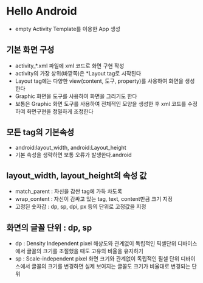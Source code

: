 # Hello Android

* empty Activity Template를 이용한 App 생성

## 기본 화면 구성
* activity_*.xml 파일에 xml 코드로 화면 구현 작성
* activity의 가장 상위(바깥쪽)은 *Layout  tag로 시작된다
* Layout tag에는 다양한 view(content, 도구, property)를 사용하여 화면을 생성한다
* Graphic 화면을 도구를 사용하여 화면을 그리기도 한다
* 보통은 Graphic 화면 도구를 사용하여 전체적인 모양을 생성한 후 xml 코드를 수정하여 화면구현을 정밀하게 조정한다

## 모든 tag의 기본속성
* android:layout_width, android:Layout_height
* 기본 속성을 생략하면 보통 오류가 발생한다.android

## layout_width, layout_height의 속성 값
* match_parent : 자신을 감싼 tag에 가득 차도록
* wrap_content : 자신이 감싸고 있는 tag, text, content만큼 크기 지정
* 고정된 숫자갑 : dp, sp, dpi, px 등의 단위로 고정값을 지정

## 화면의 글꼴 단위 : dp, sp
* dp : Density Independent pixel
        해상도와 관계없이 독립적인 픽셀단위
        디바이스에서 글꼴의 크기를 조절했을 때도 고유의 비율을 유지하기
* sp : Scale-independent pixel
        화면 크기와 관계없이 독립적인 필셀 단위
        디바이스에서 글꼴의 크기를 변경하면 실제 보여지는 글꼴도
        크기가 비율대로 변경되는 단위
